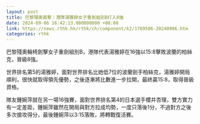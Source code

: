 ```yaml
---
layout: post
title: 巴黎殘奧直擊｜港隊湯雅婷女子重劍組別B打入8強
date: 2024-09-06 16:42:13.000000000 +08:00
link: https://news.rthk.hk/rthk/ch/component/k2/1769586-20240906.htm
categories: rthk
---
```


巴黎殘奧輪椅劍擊女子重劍組別B，港隊代表湯雅婷在16強以15:8擊敗波蘭的柏絲克，晉級8強。

世界排名第5的湯雅婷，面對世界排名比她低7位的波蘭劍手柏絲克，湯雅婷開局順利，很快就取得領先優勢，之後逐漸將比數進一步拉開，最終贏15:8，取得晉級資格。

隊友鍾婉萍就在另一場16強賽，面對世界排名第4的日本選手櫻井杏理，雙方實力有一定差距，鍾婉萍雖然在開局與對方拉成均勢，一度只落後1分，不過對方之後多次搶攻得分，最後鍾婉萍以3:15落敗，將轉戰復活賽。

